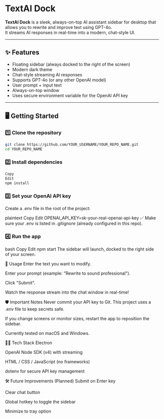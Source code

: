 # TextAI Dock

**TextAI Dock** is a sleek, always-on-top AI assistant sidebar for desktop that allows you to rewrite and improve text using GPT-4o.  
It streams AI responses in real-time into a modern, chat-style UI.

---

## ✨ Features

- Floating sidebar (always docked to the right of the screen)
- Modern dark theme
- Chat-style streaming AI responses
- Supports GPT-4o (or any other OpenAI model)
- User prompt + input text
- Always-on-top window
- Uses secure environment variable for the OpenAI API key

---

## 🖥️ Getting Started

### 1️⃣ Clone the repository

```bash
git clone https://github.com/YOUR_USERNAME/YOUR_REPO_NAME.git
cd YOUR_REPO_NAME
```
### 2️⃣ Install dependencies
```bash
Copy
Edit
npm install
```
### 3️⃣ Set your OpenAI API key
Create a .env file in the root of the project:

plaintext
Copy
Edit
OPENAI_API_KEY=sk-your-real-openai-api-key
✅ Make sure your .env is listed in .gitignore (already configured in this repo).

### 4️⃣ Run the app
bash
Copy
Edit
npm start
The sidebar will launch, docked to the right side of your screen.

📝 Usage
Enter the text you want to modify.

Enter your prompt (example: "Rewrite to sound professional").

Click "Submit".

Watch the response stream into the chat window in real-time!

🛡️ Important Notes
Never commit your API key to Git. This project uses a .env file to keep secrets safe.

If you change screens or monitor sizes, restart the app to reposition the sidebar.

Currently tested on macOS and Windows.

👨‍💻 Tech Stack
Electron

OpenAI Node SDK (v4) with streaming

HTML / CSS / JavaScript (no frameworks)

dotenv for secure API key management

🛠️ Future Improvements (Planned)
Submit on Enter key

Clear chat button

Global hotkey to toggle the sidebar

Minimize to tray option
